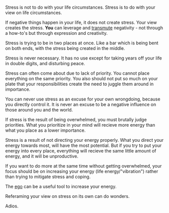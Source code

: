 Stress is not to do with your life circumstances. Stress is to do with your view on life circumstances.

If negative things happen in your life, it does not create stress. Your view creates the stress. __You__ can leverage and [transmute](https://www.wordnik.com/words/transmute) negativity - not through a how-to's but through expression and creativity.

Stress is trying to be in two places at once. Like a bar which is being bent on both ends, with the stress being created in the middle.

Stress is never necessary. It has no use except for taking years off your life in double digits, and disturbing peace.

Stress can often come about due to lack of priority. You cannot place everything on the same priority. You also should not put so much on your plate that your responsibilities create the need to juggle them around in importance.

You can never use stress as an excuse for your own wrongdoing, because you directly control it. It is never an excuse to be a negative influence on those around you and the world.

If stress is the result of being overwhelmed, you must brutally judge priorities. What you prioritize in your mind will recieve more energy than what you place as a lower importance.

Stress is a result of not directing your energy properly. What you direct your energy towards most, will have the most potential. But if you try to put your energy into every place, everything will recieve the same little amount of energy, and it will be unproductive.

If you want to do more at the same time without getting overwhelmed, your focus should be on increasing your energy (life energy/"vibration") rather than trying to mitigate stress and coping.

The [ego](/writeup/ego_death) can be a useful tool to increase your energy.

Referaming your view on stress on its own can do wonders.

Adios.